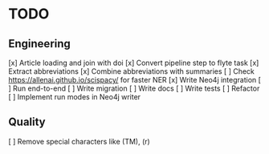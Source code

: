 # TODO

## Engineering

[x] Article loading and join with doi
[x] Convert pipeline step to flyte task
[x] Extract abbreviations
[x] Combine abbreviations with summaries
[ ] Check https://allenai.github.io/scispacy/ for faster NER
[x] Write Neo4j integration
[ ] Run end-to-end
[ ] Write migration
[ ] Write docs
[ ] Write tests
[ ] Refactor
[ ] Implement run modes in Neo4j writer

## Quality
[ ] Remove special characters like (TM), (r)